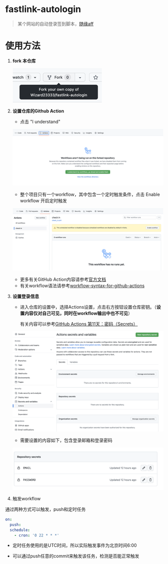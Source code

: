 # fastlink-autologin

> 某个网站的自动登录签到脚本，[随缘aff](https://v01.fl-aff.com/auth/register?code=A2qb)

# 使用方法

1. **fork 本仓库**

   **<img src="README.assets/%E6%88%AA%E5%B1%8F2023-02-07%2011.45.01.png" alt="截屏2023-02-07 11.45.01" style="zoom:50%;" />**

2. **设置仓库的Github Action**

   * 点击 "I understand"

   ![截屏2023-02-07 11.46.33](README.assets/%E6%88%AA%E5%B1%8F2023-02-07%2011.46.33.png)

   * 整个项目只有一个workflow，其中包含一个定时触发条件，点击 Enable workflow 开启定时触发

   ![截屏2023-02-07 11.47.50](README.assets/%E6%88%AA%E5%B1%8F2023-02-07%2011.47.50.png)

   * 更多有关GitHub Action内容请参考[官方文档](https://docs.github.com/en/actions)
   * 有关workflow语法请参考[workflow-syntax-for-github-actions](https://docs.github.com/en/actions/using-workflows/workflow-syntax-for-github-actions)

3. **设置登录信息**

   * 进入仓库的设置中，选择Actions设置，点击右方按钮设置仓库密钥。（**设置内容仅对自己可见，同时在workflow输出中也不可见**）

     有关内容可以参考[GitHub Actions 第11天：密码（Secrets）](https://qiwihui.com/qiwihui-blog-94/)

   ![截屏2023-02-07 11.51.47](README.assets/%E6%88%AA%E5%B1%8F2023-02-07%2011.51.47.png)

   * 需要设置的内容如下，包含登录邮箱和登录密码

   ![截屏2023-02-07 12.00.14](README.assets/%E6%88%AA%E5%B1%8F2023-02-07%2012.00.14.png)

4.  触发workflow

   通过两种方式可以触发，push和定时任务

   ```yaml
   on:
     push:
     schedule:
       - cron: '0 22 * * *'
   ```

   * 定时任务使用的是UTC时间，所以实际触发事件为北京时间6:00

   * 可以通过push任意的commit来触发该任务，检测是否能正常触发